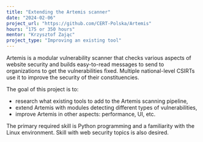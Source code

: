```yaml
---
title: "Extending the Artemis scanner"
date: "2024-02-06"
project_url: "https://github.com/CERT-Polska/Artemis"
hours: "175 or 350 hours"
mentor: "Krzysztof Zając"
project_type: "Improving an existing tool"
---
```


Artemis is a modular vulnerability scanner that checks various aspects of website security and builds easy-to-read messages to send to organizations to get the vulnerabilities fixed.
Multiple national-level CSIRTs use it to improve the security of their constituencies.

The goal of this project is to:

* research what existing tools to add to the Artemis scanning pipeline,
* extend Artemis with modules detecting different types of vulnerabilities,
* improve Artemis in other aspects: performance, UI, etc.

The primary required skill is Python programming and a familiarity with the Linux environment. Skill with web security topics is also desired.
